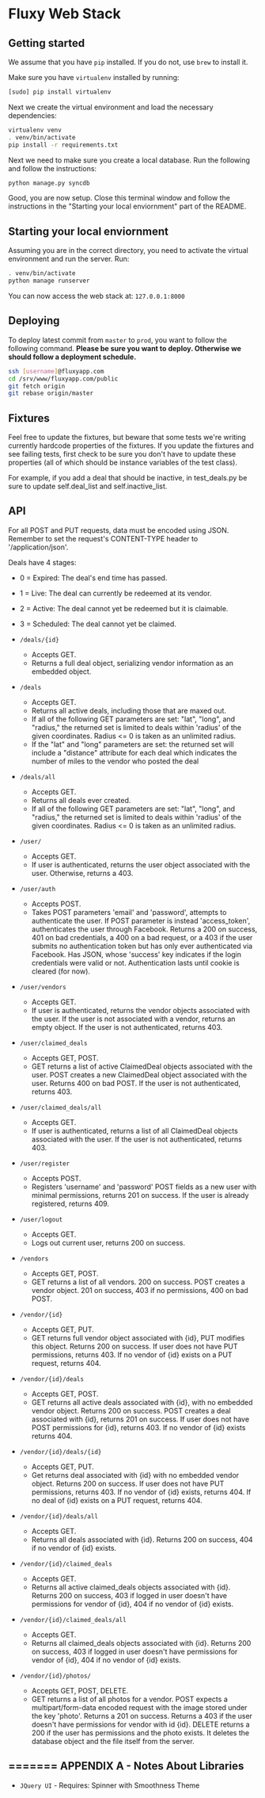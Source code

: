 Fluxy Web Stack
===============

Getting started
---------------
We assume that you have ```pip``` installed. If you do not, use ```brew``` to
install it.

Make sure you have ```virtualenv``` installed by running:
```sh
[sudo] pip install virtualenv
```

Next we create the virtual environment and load the necessary dependencies:
```sh
virtualenv venv
. venv/bin/activate
pip install -r requirements.txt
```

Next we need to make sure you create a local database. Run the following and
follow the instructions:
```sh
python manage.py syncdb
```

Good, you are now setup. Close this terminal window and follow the instructions
in the "Starting your local enviornment" part of the README.

Starting your local enviornment
-------------------------------
Assuming you are in the correct directory, you need to activate the virtual
environment and run the server. Run:
```sh
. venv/bin/activate
python manage runserver
```

You can now access the web stack at: ```127.0.0.1:8000```

Deploying
-----------
To deploy latest commit from ```master``` to ```prod```, you want to follow the following command.
**Please be sure you want to deploy. Otherwise we should follow a deployment schedule.**
```sh
ssh [username]@fluxyapp.com
cd /srv/www/fluxyapp.com/public
git fetch origin
git rebase origin/master
```

Fixtures
----------
Feel free to update the fixtures, but beware that some tests we're writing currently hardcode properties of the fixtures. If you update the fixtures and see failing tests, first check to be sure you don't have to update these properties (all of which should be instance variables of the test class).

For example, if you add a deal that should be inactive, in test_deals.py be sure to update self.deal_list and self.inactive_list.

API
-----------
For all POST and PUT requests, data must be encoded using JSON.  Remember to
set the request's CONTENT-TYPE header to '/application/json'.

Deals have 4 stages:
  * 0 = Expired: The deal's end time has passed.
  * 1 = Live: The deal can currently be redeemed at its vendor.
  * 2 = Active: The deal cannot yet be redeemed but it is claimable.
  * 3 = Scheduled: The deal cannot yet be claimed.

* ``` /deals/{id} ```
  * Accepts GET.
  * Returns a full deal object, serializing vendor information as an embedded object.

* ``` /deals ```
  * Accepts GET.
  * Returns all active deals, including those that are maxed out.
  * If all of the following GET parameters are set: "lat", "long", and "radius," the returned set is limited to deals within 'radius' of the given coordinates. Radius <= 0 is taken as an unlimited radius.
  * If the "lat" and "long" parameters are set: the returned set will include a
    "distance" attribute for each deal which indicates the number of miles to
    the vendor who posted the deal

* ``` /deals/all ```
  * Accepts GET.
  * Returns all deals ever created.
  * If all of the following GET parameters are set: "lat", "long", and "radius," the returned set is limited to deals within 'radius' of the given coordinates. Radius <= 0 is taken as an unlimited radius.

* ``` /user/ ```
  * Accepts GET.
  * If user is authenticated, returns the user object associated with the user. Otherwise, returns a 403.

* ``` /user/auth ```
  * Accepts POST.
  * Takes POST parameters 'email' and 'password', attempts to authenticate the user. If POST parameter is instead 'access_token', authenticates the user through Facebook. Returns a 200 on success, 401 on bad credentials, a 400 on a bad request, or a 403 if the user submits no authentication token but has only ever authenticated via Facebook. Has JSON, whose 'success' key indicates if the login credentials were valid or not. Authentication lasts until cookie is cleared (for now).

* ``` /user/vendors ```
  * Accepts GET.
  * If user is authenticated, returns the vendor objects associated with the user. If the user is not associated with a vendor, returns an empty object. If the user is not authenticated, returns 403.

* ``` /user/claimed_deals ```
  * Accepts GET, POST.
  * GET returns a list of active ClaimedDeal objects associated with the user. POST creates a new ClaimedDeal object associated with the user. Returns 400 on bad POST. If the user is not authenticated, returns 403.

* ``` /user/claimed_deals/all ```
  * Accepts GET.
  * If user is authenticated, returns a list of all ClaimedDeal objects associated with the user. If the user is not authenticated, returns 403.

* ``` /user/register ```
  * Accepts POST.
  * Registers 'username' and 'password' POST fields as a new user with minimal permissions, returns 201 on success. If the user is already registered, returns 409.

* ``` /user/logout ```
  * Accepts GET.
  * Logs out current user, returns 200 on success.

* ``` /vendors ```
  * Accepts GET, POST.
  * GET returns a list of all vendors. 200 on success. POST creates a vendor object. 201 on success, 403 if no permissions, 400 on bad POST.

* ``` /vendor/{id} ```
  * Accepts GET, PUT.
  * GET returns full vendor object associated with {id}, PUT modifies this object. Returns 200 on success. If user does not have PUT permissions, returns 403. If no vendor of {id} exists on a PUT request, returns 404.

* ``` /vendor/{id}/deals ```
  * Accepts GET, POST.
  * GET returns all active deals associated with {id}, with no embedded vendor object. Returns 200 on success. POST creates a deal associated with {id}, returns 201 on success. If user does not have POST permissions for {id}, returns 403. If no vendor of {id} exists returns 404.

* ``` /vendor/{id}/deals/{id} ```
  * Accepts GET, PUT.
  * Get returns deal associated with {id} with no embedded vendor object. Returns 200 on success. If user does not have PUT permissions, returns 403. If no vendor of {id} exists, returns 404. If no deal of {id} exists on a PUT request, returns 404.

* ``` /vendor/{id}/deals/all ```
  * Accepts GET.
  * Returns all deals associated with {id}. Returns 200 on success, 404 if no vendor of {id} exists.

* ``` /vendor/{id}/claimed_deals ```
  * Accepts GET.
  * Returns all active claimed_deals objects associated with {id}. Returns 200 on success, 403 if logged in user doesn't have permissions for vendor of {id}, 404 if no vendor of {id} exists.

* ``` /vendor/{id}/claimed_deals/all ```
  * Accepts GET.
  * Returns all claimed_deals objects associated with {id}. Returns 200 on success, 403 if logged in user doesn't have permissions for vendor of {id}, 404 if no vendor of {id} exists.

* ``` /vendor/{id}/photos/ ```
  * Accepts GET, POST, DELETE.
  * GET returns a list of all photos for a vendor. POST expects a
    multipart/form-data encoded request with the image stored under the key
    'photo'. Returns a 201 on success. Returns a 403 if the user doesn't have
    permissions for vendor with id {id}. DELETE returns a 200 if the user has
    permissions and the photo exists. It deletes the database object and the
    file itself from the server.

=======
APPENDIX A - Notes About Libraries
----------------------------------
* ```JQuery UI``` - Requires: Spinner with Smoothness Theme
